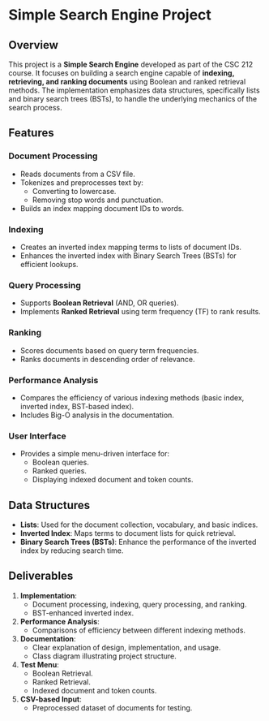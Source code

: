 # Simple Search Engine Project

## Overview

This project is a **Simple Search Engine** developed as part of the CSC 212 course. It focuses on building a search engine capable of **indexing, retrieving, and ranking documents** using Boolean and ranked retrieval methods. The implementation emphasizes data structures, specifically lists and binary search trees (BSTs), to handle the underlying mechanics of the search process.

## Features

### Document Processing
- Reads documents from a CSV file.
- Tokenizes and preprocesses text by:
  - Converting to lowercase.
  - Removing stop words and punctuation.
- Builds an index mapping document IDs to words.

### Indexing
- Creates an inverted index mapping terms to lists of document IDs.
- Enhances the inverted index with Binary Search Trees (BSTs) for efficient lookups.

### Query Processing
- Supports **Boolean Retrieval** (AND, OR queries).
- Implements **Ranked Retrieval** using term frequency (TF) to rank results.

### Ranking
- Scores documents based on query term frequencies.
- Ranks documents in descending order of relevance.

### Performance Analysis
- Compares the efficiency of various indexing methods (basic index, inverted index, BST-based index).
- Includes Big-O analysis in the documentation.

### User Interface
- Provides a simple menu-driven interface for:
  - Boolean queries.
  - Ranked queries.
  - Displaying indexed document and token counts.

## Data Structures

- **Lists**: Used for the document collection, vocabulary, and basic indices.
- **Inverted Index**: Maps terms to document lists for quick retrieval.
- **Binary Search Trees (BSTs)**: Enhance the performance of the inverted index by reducing search time.

## Deliverables

1. **Implementation**:
   - Document processing, indexing, query processing, and ranking.
   - BST-enhanced inverted index.
2. **Performance Analysis**:
   - Comparisons of efficiency between different indexing methods.
3. **Documentation**:
   - Clear explanation of design, implementation, and usage.
   - Class diagram illustrating project structure.
4. **Test Menu**:
   - Boolean Retrieval.
   - Ranked Retrieval.
   - Indexed document and token counts.
5. **CSV-based Input**:
   - Preprocessed dataset of documents for testing.

